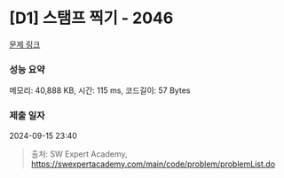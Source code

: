# [D1] 스탬프 찍기 - 2046 

[문제 링크](https://swexpertacademy.com/main/code/problem/problemDetail.do?contestProbId=AV5QKdT6AyYDFAUq) 

### 성능 요약

메모리: 40,888 KB, 시간: 115 ms, 코드길이: 57 Bytes

### 제출 일자

2024-09-15 23:40



> 출처: SW Expert Academy, https://swexpertacademy.com/main/code/problem/problemList.do